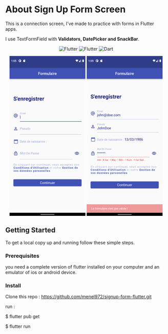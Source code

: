 # About Sign Up Form Screen

This is a connection screen, I've made to practice with forms in Flutter apps.

I use TextFormField with <strong>Validators, DatePicker and SnackBar</strong>.

<p align="center">
<img alt="Flutter" src="https://img.shields.io/badge/Flutter-02569B?style=flat-square&logo=flutter&logoColor=white" />
<img alt="Flutter" src="https://img.shields.io/badge/DatePicker-02569B?style=flat-square&logo=flutter&logoColor=white" />
<img alt="Dart" src="https://img.shields.io/badge/Dart-0175C2?style=flat-square&logo=dart&logoColor=white" />
</p>

<p align="center">
<img src="img/Screenshot_1.png" height="500">
<img src="img/Screenshot_2.png" height="500">
</p>

## Getting Started

To get a local copy up and running follow these simple steps.

### Prerequisites

you need a complete version of flutter installed on your computer and an emulator of ios or android device.

### Install
Clone this repo : https://github.com/menel972/signup-form-flutter.git

run :

$ flutter pub get

$ flutter run
